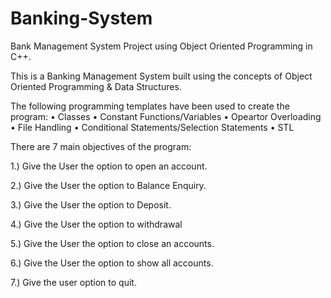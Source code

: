 # Banking-System
Bank Management System Project using Object Oriented Programming in C++.

This is a Banking Management System built using the concepts of Object Oriented Programming & Data Structures.

The following programming templates have been used to create the program: • Classes • Constant Functions/Variables • Opeartor Overloading • File Handling • Conditional Statements/Selection Statements • STL

There are 7 main objectives of the program:

1.) Give the User the option to open an account.

2.) Give the User the option to Balance Enquiry.

3.) Give the User the option to Deposit.

4.) Give the User the option to withdrawal

5.) Give the User the option to close an accounts.

6.) Give the User the option to show all accounts.

7.) Give the user option to quit.
